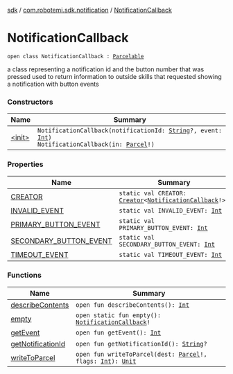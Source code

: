 [sdk](../../index.md) / [com.robotemi.sdk.notification](../index.md) / [NotificationCallback](./index.md)

# NotificationCallback

`open class NotificationCallback : `[`Parcelable`](https://developer.android.com/reference/android/os/Parcelable.html)

a class representing a notification id and the button number that was pressed used to return information to outside skills that requested showing a notification with button events

### Constructors

| Name | Summary |
|---|---|
| [&lt;init&gt;](-init-.md) | `NotificationCallback(notificationId: `[`String`](https://kotlinlang.org/api/latest/jvm/stdlib/kotlin/-string/index.html)`?, event: `[`Int`](https://kotlinlang.org/api/latest/jvm/stdlib/kotlin/-int/index.html)`)`<br>`NotificationCallback(in: `[`Parcel`](https://developer.android.com/reference/android/os/Parcel.html)`!)` |

### Properties

| Name | Summary |
|---|---|
| [CREATOR](-c-r-e-a-t-o-r.md) | `static val CREATOR: `[`Creator`](https://developer.android.com/reference/android/os/Parcelable/Creator.html)`<`[`NotificationCallback`](./index.md)`!>!` |
| [INVALID_EVENT](-i-n-v-a-l-i-d_-e-v-e-n-t.md) | `static val INVALID_EVENT: `[`Int`](https://kotlinlang.org/api/latest/jvm/stdlib/kotlin/-int/index.html) |
| [PRIMARY_BUTTON_EVENT](-p-r-i-m-a-r-y_-b-u-t-t-o-n_-e-v-e-n-t.md) | `static val PRIMARY_BUTTON_EVENT: `[`Int`](https://kotlinlang.org/api/latest/jvm/stdlib/kotlin/-int/index.html) |
| [SECONDARY_BUTTON_EVENT](-s-e-c-o-n-d-a-r-y_-b-u-t-t-o-n_-e-v-e-n-t.md) | `static val SECONDARY_BUTTON_EVENT: `[`Int`](https://kotlinlang.org/api/latest/jvm/stdlib/kotlin/-int/index.html) |
| [TIMEOUT_EVENT](-t-i-m-e-o-u-t_-e-v-e-n-t.md) | `static val TIMEOUT_EVENT: `[`Int`](https://kotlinlang.org/api/latest/jvm/stdlib/kotlin/-int/index.html) |

### Functions

| Name | Summary |
|---|---|
| [describeContents](describe-contents.md) | `open fun describeContents(): `[`Int`](https://kotlinlang.org/api/latest/jvm/stdlib/kotlin/-int/index.html) |
| [empty](empty.md) | `open static fun empty(): `[`NotificationCallback`](./index.md)`!` |
| [getEvent](get-event.md) | `open fun getEvent(): `[`Int`](https://kotlinlang.org/api/latest/jvm/stdlib/kotlin/-int/index.html) |
| [getNotificationId](get-notification-id.md) | `open fun getNotificationId(): `[`String`](https://kotlinlang.org/api/latest/jvm/stdlib/kotlin/-string/index.html)`?` |
| [writeToParcel](write-to-parcel.md) | `open fun writeToParcel(dest: `[`Parcel`](https://developer.android.com/reference/android/os/Parcel.html)`!, flags: `[`Int`](https://kotlinlang.org/api/latest/jvm/stdlib/kotlin/-int/index.html)`): `[`Unit`](https://kotlinlang.org/api/latest/jvm/stdlib/kotlin/-unit/index.html) |
